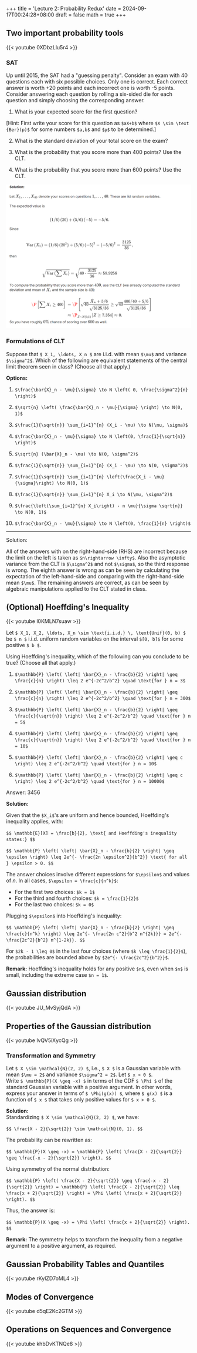 +++
title = 'Lecture 2: Probability Redux'
date = 2024-09-17T00:24:28+08:00
draft = false
math = true
+++

## Two important probability tools

{{< youtube 0XDbzLlu5r4 >}}

### SAT

Up until 2015, the SAT had a "guessing penalty". Consider an exam with 40 questions each with six possible choices. Only one is correct. Each correct answer is worth +20 points and each incorrect one is worth -5 points. Consider answering each question by rolling a six-sided die for each question and simply choosing the corresponding answer.

1. What is your expected score for the first question?

[Hint: First write your score for this question as `$aX+b$` where `$X \sim \text {Ber}(p)$` for some numbers `$a,b$` and `$p$` to be determined.]

2. What is the standard deviation of your total score on the exam?

3. What is the probability that you score more than 400 points? Use the CLT.

4. What is the probability that you score more than 600 points? Use the CLT.

![SAT](img/SAT.png)


### Formulations of CLT

Suppose that `$ X_1, \ldots, X_n $` are i.i.d. with mean `$\mu$` and variance `$\sigma^2$`. Which of the following are equivalent statements of the central limit theorem seen in class? (Choose all that apply.)

**Options:**

1. `$\frac{\bar{X}_n - \mu}{\sigma} \to N \left( 0, \frac{\sigma^2}{n} \right)$`

2. `$\sqrt{n} \left( \frac{\bar{X}_n - \mu}{\sigma} \right) \to N(0, 1)$`

3. `$\frac{1}{\sqrt{n}} \sum_{i=1}^{n} (X_i - \mu) \to N(\mu, \sigma)$`

4. `$\frac{\bar{X}_n - \mu}{\sigma} \to N \left(0, \frac{1}{\sqrt{n}} \right)$`

5. `$\sqrt{n} (\bar{X}_n - \mu) \to N(0, \sigma^2)$`

6. `$\frac{1}{\sqrt{n}} \sum_{i=1}^{n} (X_i - \mu) \to N(0, \sigma^2)$`

7. `$\frac{1}{\sqrt{n}} \sum_{i=1}^{n} \left(\frac{X_i - \mu}{\sigma}\right) \to N(0, 1)$`

8. `$\frac{1}{\sqrt{n}} \sum_{i=1}^{n} X_i \to N(\mu, \sigma^2)$`

9. `$\frac{\left(\sum_{i=1}^{n} X_i\right) - n \mu}{\sigma \sqrt{n}} \to N(0, 1)$`

10. `$\frac{\bar{X}_n - \mu}{\sigma} \to N \left(0, \frac{1}{n} \right)$`

---

Solution:

All of the answers with  on the right-hand-side (RHS) are incorrect because the limit on the left is taken as `$n\rightarrow \infty$`. Also the asymptotic variance from the CLT is `$\sigma^2$` and not `$\sigma$`, so the third response is wrong. The eighth answer is wrong as can be seen by calculating the expectation of the left-hand-side and comparing with the right-hand-side mean `$\mu$`. The remaining answers are correct, as can be seen by algebraic manipulations applied to the CLT stated in class.

## (Optional) Hoeffding's Inequality

{{< youtube l0KMLN7suaw >}}

 
Let `$ X_1, X_2, \ldots, X_n \sim \text{i.i.d.} \, \text{Unif}(0, b) $` be `$ n $` i.i.d. uniform random variables on the interval `$[0, b]$` for some positive `$ b $`.

Using Hoeffding's inequality, which of the following can you conclude to be true? (Choose all that apply.)

1. `$\mathbb{P} \left( \left| \bar{X}_n - \frac{b}{2} \right| \geq \frac{c}{n} \right) \leq 2 e^{-2c^2/b^2} \quad \text{for } n = 3$`

2. `$\mathbb{P} \left( \left| \bar{X}_n - \frac{b}{2} \right| \geq \frac{c}{n} \right) \leq 2 e^{-2c^2/b^2} \quad \text{for } n = 300$`

3. `$\mathbb{P} \left( \left| \bar{X}_n - \frac{b}{2} \right| \geq \frac{c}{\sqrt{n}} \right) \leq 2 e^{-2c^2/b^2} \quad \text{for } n = 5$`

4. `$\mathbb{P} \left( \left| \bar{X}_n - \frac{b}{2} \right| \geq \frac{c}{\sqrt{n}} \right) \leq 2 e^{-2c^2/b^2} \quad \text{for } n = 10$`

5. `$\mathbb{P} \left( \left| \bar{X}_n - \frac{b}{2} \right| \geq c \right) \leq 2 e^{-2c^2/b^2} \quad \text{for } n = 10$`

6. `$\mathbb{P} \left( \left| \bar{X}_n - \frac{b}{2} \right| \geq c \right) \leq 2 e^{-2c^2/b^2} \quad \text{for } n = 10000$`

Answer: 3456

**Solution:**

Given that the `$X_i$`'s are uniform and hence bounded, Hoeffding's inequality applies, with:

`$$ \mathbb{E}[X] = \frac{b}{2}, \text{ and Hoeffding's inequality states:} $$`

`$$ \mathbb{P} \left( \left| \bar{X}_n - \frac{b}{2} \right| \geq \epsilon \right) \leq 2e^{- \frac{2n \epsilon^2}{b^2}} \text{ for all } \epsilon > 0. $$`

The answer choices involve different expressions for `$\epsilon$` and values of $n$. In all cases, `$\epsilon = \frac{c}{n^k}$`:

- For the first two choices: `$k = 1$`
- For the third and fourth choices: `$k = \frac{1}{2}$`
- For the last two choices: `$k = 0$`

Plugging `$\epsilon$` into Hoeffding's inequality:

`$$ \mathbb{P} \left( \left| \bar{X}_n - \frac{b}{2} \right| \geq \frac{c}{n^k} \right) \leq 2e^{- \frac{2n c^2}{b^2 n^{2k}}} = 2e^{- \frac{2c^2}{b^2} n^{1-2k}}. $$`

For `$2k - 1 \leq 0$` in the last four choices (where `$k \leq \frac{1}{2}$`), the probabilities are bounded above by `$2e^{- \frac{2c^2}{b^2}}$`.

**Remark:** Hoeffding's inequality holds for any positive `$n$`, even when `$n$` is small, including the extreme case `$n = 1$`.



## Gaussian distribution

{{< youtube JU_MvSyjQdA >}}

## Properties of the Gaussian distribution

{{< youtube lvQV5iXycQg >}}

### Transformation and Symmetry

Let `$ X \sim \mathcal{N}(2, 2) $`, i.e., `$ X $` is a Gaussian variable with mean `$\mu = 2$` and variance `$\sigma^2 = 2$`. Let `$ x > 0 $`.  
Write `$ \mathbb{P}(X \geq -x) $` in terms of the CDF `$ \Phi $` of the standard Gaussian variable with a positive argument. In other words, express your answer in terms of `$ \Phi(g(x)) $`, where `$ g(x) $` is a function of `$ x $` that takes only positive values for `$ x > 0 $`.

**Solution:**  
Standardizing `$ X \sim \mathcal{N}(2, 2) $`, we have:

`$$
\frac{X - 2}{\sqrt{2}} \sim \mathcal{N}(0, 1).
$$`

The probability can be rewritten as:

`$$
\mathbb{P}(X \geq -x) = \mathbb{P} \left( \frac{X - 2}{\sqrt{2}} \geq \frac{-x - 2}{\sqrt{2}} \right).
$$`

Using symmetry of the normal distribution:

`$$
\mathbb{P} \left( \frac{X - 2}{\sqrt{2}} \geq \frac{-x - 2}{\sqrt{2}} \right) = \mathbb{P} \left( \frac{X - 2}{\sqrt{2}} \leq \frac{x + 2}{\sqrt{2}} \right) = \Phi \left( \frac{x + 2}{\sqrt{2}} \right).
$$`

Thus, the answer is:

`$$
\mathbb{P}(X \geq -x) = \Phi \left( \frac{x + 2}{\sqrt{2}} \right).
$$`

**Remark:** The symmetry helps to transform the inequality from a negative argument to a positive argument, as required.

## Gaussian Probability Tables and Quantiles

{{< youtube rKylZD7oML4 >}}

## Modes of Convergence

{{< youtube d5qE2Kc2GTM >}}

## Operations on Sequences and Convergence

{{< youtube khbDvKTNQe8 >}}